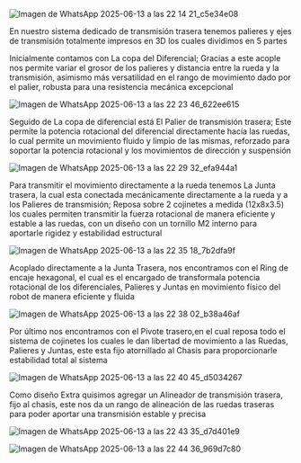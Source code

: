 ![Imagen de WhatsApp 2025-06-13 a las 22 14 21_c5e34e08](https://github.com/user-attachments/assets/b847afea-03b5-4dec-bdb9-0c52d41d6bb0)

En nuestro sistema dedicado de transmisión trasera tenemos palieres y ejes de transmisión totalmente impresos en 3D los cuales dividimos en 5 partes

Inicialmente contamos con La copa del Diferencial; Gracias a este acople nos permite variar el grosor de los palieres y distancia entre la rueda y la transmisión,  asimismo más versatilidad en el rango de movimiento dado por el palier, robusta para una resistencia mecánica excepcional

![Imagen de WhatsApp 2025-06-13 a las 22 23 46_622ee615](https://github.com/user-attachments/assets/8361e53b-049a-467c-873e-6ad6768fe330)

Seguido de La copa de diferencial está El Palier de transmisión trasera;
Este permite la potencia rotacional del diferencial directamente hacía las ruedas, lo cual permite un movimiento fluido y limpio de las mismas, reforzado para soportar la potencia rotacional y los movimientos de dirección y suspensión

![Imagen de WhatsApp 2025-06-13 a las 22 29 32_efa944a1](https://github.com/user-attachments/assets/0ca8da10-68e6-435c-9e8b-4e1c265f1926)

Para transmitir el movimiento directamente a la rueda tenemos La Junta trasera, la cual esta conectada mecánicamente directamente a la rueda y a los Palieres de transmisión; Reposa sobre 2 cojinetes a medida (12x8x3.5) los cuales permiten transmitir la fuerza rotacional de manera eficiente y estable a las ruedas, con un diseño con un tornillo M2 interno para aportarle rigidez y estabilidad estructural

![Imagen de WhatsApp 2025-06-13 a las 22 35 18_7b2dfa9f](https://github.com/user-attachments/assets/7c868fef-b1cf-4128-9fa7-5b4485d957d9)

Acoplado directamente a la Junta Trasera, nos encontramos con el Ring de encaje hexagonal, el cual es el encargado de transformala potencia rotacional de los diferenciales, Palieres y Juntas en movimiento físico del robot de manera eficiente y fluida

![Imagen de WhatsApp 2025-06-13 a las 22 38 02_b38a46af](https://github.com/user-attachments/assets/17862d00-0213-4c3a-b0cc-f243fdb5de72)

Por último nos encontramos con el Pivote trasero,en el cual reposa todo el sistema de cojinetes los cuales le dan libertad de movimiento a las Ruedas, Palieres y Juntas, este esta fijo atornillado al Chasis para proporcionarle estabilidad total al sistema

![Imagen de WhatsApp 2025-06-13 a las 22 40 45_d5034267](https://github.com/user-attachments/assets/9b46febc-d09a-4172-ab94-efaa4f2af9d3)

Como diseño Extra quisimos agregar un Alineador de transmisión trasera, fijo al chasis, este nos da un rango de alineación de las ruedas traseras para poder aportar una transmisión estable y precisa

![Imagen de WhatsApp 2025-06-13 a las 22 43 35_d7d401e9](https://github.com/user-attachments/assets/a9303e70-b819-4e26-b965-0334dfac286b)

![Imagen de WhatsApp 2025-06-13 a las 22 44 36_969d7c80](https://github.com/user-attachments/assets/7e0bcee6-5974-4338-ac1b-8c63eb0b50c6)




